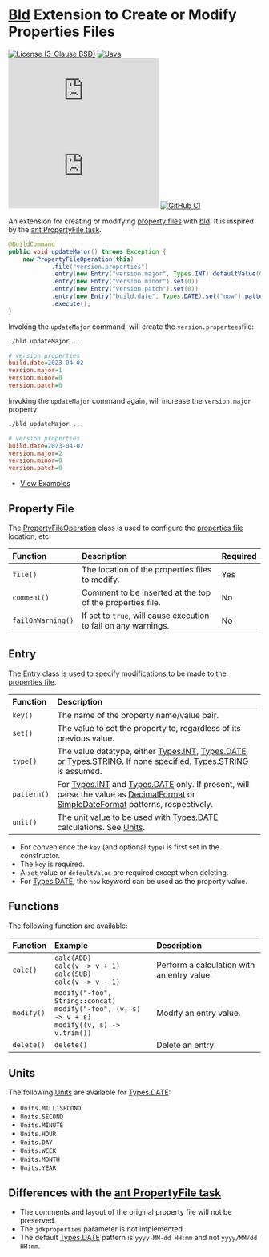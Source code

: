 # [Bld](https://github.com/rife2/rife2/wiki/What-Is-Bld) Extension to Create or Modify Properties Files

[![License (3-Clause BSD)](https://img.shields.io/badge/license-BSD%203--Clause-blue.svg?style=flat-square)](http://opensource.org/licenses/BSD-3-Clause)
[![Java](https://img.shields.io/badge/java-17%2B-blue)](https://www.oracle.com/java/technologies/javase/jdk17-archive-downloads.html)
[![Release](https://flat.badgen.net/maven/v/metadata-url/repo.rife2.com/releases/com/uwyn/rife2/bld-property-file/maven-metadata.xml?color=blue)](https://repo.rife2.com/#/releases/com/uwyn/rife2/bld-property-file)
[![Snapshot](https://flat.badgen.net/maven/v/metadata-url/repo.rife2.com/snapshots/com/uwyn/rife2/bld-property-file/maven-metadata.xml?label=snapshot)](https://repo.rife2.com/#/snapshots/com/uwyn/rife2/bld-property-file)
[![GitHub CI](https://github.com/rife2/bld-property-file/actions/workflows/bld.yml/badge.svg)](https://github.com/rife2/bld-property-file/actions/workflows/bld.yml)

An extension for creating or modifying [property files](https://docs.oracle.com/javase/tutorial/essential/environment/properties.html) with [bld](https://github.com/rife2/rife2/wiki/What-Is-Bld). It is inspired by the [ant PropertyFile task](https://ant.apache.org/manual/Tasks/propertyfile.html).

```java
@BuildCommand
public void updateMajor() throws Exception {
    new PropertyFileOperation(this)
            .file("version.properties")
            .entry(new Entry("version.major", Types.INT).defaultValue(0).calc(ADD))
            .entry(new Entry("version.minor").set(0))
            .entry(new Entry("version.patch").set(0))
            .entry(new Entry("build.date", Types.DATE).set("now").pattern("yyyy-MM-dd"))
            .execute();
}
```
Invoking the `updateMajor` command, will create the `version.propertees`file:

```sh
./bld updateMajor ...
```

```ini
# version.properties
build.date=2023-04-02
version.major=1
version.minor=0
version.patch=0
```

Invoking the `updateMajor` command again, will increase the `version.major` property:

```sh
./bld updateMajor ...
```

```ini
# version.properties
build.date=2023-04-02
version.major=2
version.minor=0
version.patch=0
```

- [View Examples](https://github.com/rife2/bld-property-file/tree/master/examples)

## Property File

The [PropertyFileOperation](https://rife2.github.io/bld-property-file/rife/bld/extension/propertyfile/PropertyFileOperation.html) class is used to configure the [properties file](https://docs.oracle.com/javase/tutorial/essential/environment/properties.html) location, etc.

| Function          | Description                                                     | Required |
|:------------------|:----------------------------------------------------------------|:---------|
| `file()`          | The location of the properties files to modify.                 | Yes      |
| `comment()`       | Comment to be inserted at the top of the properties file.       | No       |       
| `failOnWarning()` | If set to `true`, will cause execution to fail on any warnings. | No       |

## Entry

The [Entry](https://rife2.github.io/bld-property-file/rife/bld/extension/propertyfile/Entry.html) class is used to specify modifications to be made to the [properties file](https://docs.oracle.com/javase/tutorial/essential/environment/properties.html).

| Function         | Description                                                                                                                                                                                                                                                                                                                                                                                                                                                                                            |
|:-----------------|:-------------------------------------------------------------------------------------------------------------------------------------------------------------------------------------------------------------------------------------------------------------------------------------------------------------------------------------------------------------------------------------------------------------------------------------------------------------------------------------------------------|
| `key()`          | The name of the property name/value pair.                                                                                                                                                                                                                                                                                                                                                                                                                                                              |                                                                                                                                                                                                                                                   
| `set()`          | The value to set the property to, regardless of its previous value.                                                                                                                                                                                                                                                                                                                                                                                                                                    |
| `type()`         | The value datatype, either [Types.INT](https://rife2.github.io/bld-property-file/rife/bld/extension/propertyfile/Entry.Types.html), [Types.DATE](https://rife2.github.io/bld-property-file/rife/bld/extension/propertyfile/Entry.Types.html), or [Types.STRING](https://rife2.github.io/bld-property-file/rife/bld/extension/propertyfile/Entry.Types.html). If none specified, [Types.STRING](https://rife2.github.io/bld-property-file/rife/bld/extension/propertyfile/Entry.Types.html) is assumed. |                                                                                                                                                                              
| `pattern()`      | For [Types.INT](https://rife2.github.io/bld-property-file/rife/bld/extension/propertyfile/Entry.Types.html) and [Types.DATE](https://rife2.github.io/bld-property-file/rife/bld/extension/propertyfile/Entry.Types.html) only. If present, will parse the value as [DecimalFormat](https://docs.oracle.com/javase/7/docs/api/java/text/DecimalFormat.html) or [SimpleDateFormat](https://docs.oracle.com/javase/6/docs/api/java/text/SimpleDateFormat.html) patterns, respectively.                    |
| `unit()`         | The unit value to be used with [Types.DATE](https://rife2.github.io/bld-property-file/rife/bld/extension/propertyfile/Entry.Types.html) calculations. See [Units](#units).                                                                                                                                                                                                                                                                                                                             |                                                                                                                                                                          

- For convenience the `key` (and optional `type`) is first set in the constructor.
- The `key` is required.
- A `set` value or `defaultValue` are required except when deleting.
-  For [Types.DATE](https://rife2.github.io/bld-property-file/rife/bld/extension/propertyfile/Entry.Types.html), the `now` keyword can be used as the property value.

## Functions

The following function are available:

| Function   | Example                                                                                                 | Description                                |
|:-----------|:--------------------------------------------------------------------------------------------------------|:-------------------------------------------|
| `calc()`   | `calc(ADD)`<br/>`calc(v -> v + 1)`<br/>`calc(SUB)`<br/>`calc(v -> v - 1)`                               | Perform a calculation with an entry value. |
| `modify()` | `modify("-foo", String::concat)`<br/>`modify("-foo", (v, s) -> v + s)`<br/>`modify((v, s) -> v.trim())` | Modify an entry value.                     |
| `delete()` | `delete()`                                                                                              | Delete an entry.                           |
## Units

The following [Units](https://rife2.github.io/bld-property-file/rife/bld/extension/propertyfile/Entry.Units.html) are available for [Types.DATE](https://rife2.github.io/bld-property-file/rife/bld/extension/propertyfile/Entry.Types.html):

* `Units.MILLISECOND`
* `Units.SECOND`
* `Units.MINUTE`
* `Units.HOUR`
* `Units.DAY`
* `Units.WEEK`
* `Units.MONTH`
* `Units.YEAR`

## Differences with the [ant PropertyFile task](https://ant.apache.org/manual/Tasks/propertyfile.html)

* The comments and layout of the original property file will not be preserved.
* The `jdkproperties` parameter is not implemented.
* The default [Types.DATE](https://rife2.github.io/bld-property-file/rife/bld/extension/propertyfile/Entry.Types.html) pattern is `yyyy-MM-dd HH:mm` and not `yyyy/MM/dd HH:mm`.